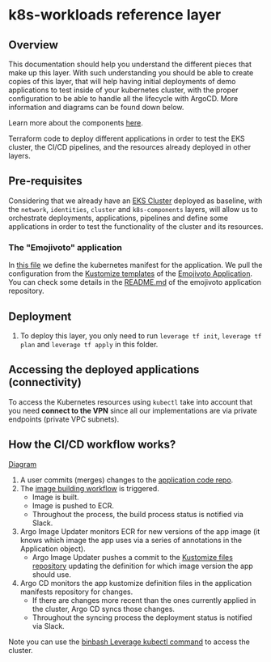# k8s-workloads reference layer

## Overview
This documentation should help you understand the different pieces that make up this
layer.
With such understanding you should be able to create copies of this
layer, that will help having initial deployments of demo applications to test inside
of your kubernetes cluster, with the proper configuration to be able to handle all the lifecycle
with ArgoCD. More information and diagrams can be found down below.

Learn more about the components  [here](https://leverage.binbash.co/user-guide/ref-architecture-eks/components/).

Terraform code to deploy different applications in order to test the EKS cluster, the CI/CD pipelines,
and the resources already deployed in other layers.

## Pre-requisites
Considering that we already have an [EKS Cluster](https://github.com/binbashar/le-tf-infra-aws/tree/master/apps-devstg/us-east-1/k8s-eks-demoapps)
deployed as baseline, with the `network`, `identities`, `cluster` and `k8s-components` layers, will allow us to
orchestrate deployments, applications, pipelines and define some applications in order to test the functionality
of the cluster and its resources.

### The "Emojivoto" application
In [this file](https://github.com/binbashar/le-tf-infra-aws/blob/master/apps-devstg/us-east-1/k8s-eks-demoapps/k8s-workloads/emojivoto.tf)
we define the kubernetes manifest for the application.
We pull the configuration from the [Kustomize templates](https://github.com/binbashar/le-demo-apps/tree/master/emojivoto/kustomize/overlays/devstg)
of the [Emojivoto Application](https://github.com/binbashar/le-emojivoto).
You can check some details in the [README.md](https://github.com/binbashar/le-emojivoto/blob/master/README.md) of the emojivoto application repository.

## Deployment
1. To deploy this layer, you only need to run `leverage tf init`, `leverage tf plan` and `leverage tf apply`
in this folder.
## Accessing the deployed applications (connectivity)
To access the Kubernetes resources using `kubectl` take into account that you need **connect
to the VPN** since all our implementations are via private endpoints (private VPC subnets).

## How the CI/CD workflow works?
[Diagram](https://github.com/binbashar/le-ref-architecture-doc/blob/master/docs/assets/images/diagrams/ci-cd-argocd-workflow.png)

1. A user commits (merges) changes to the [application code repo](https://github.com/binbashar/le-emojivoto).
2. The [image building workflow](https://github.com/binbashar/le-emojivoto/actions/workflows/build-images.yml) is triggered.
    * Image is built.
    * Image is pushed to ECR.
    * Throughout the process, the build process status is notified via Slack.
3. Argo Image Updater monitors ECR for new versions of the app image (it knows which image the app uses via a series of annotations in the Application object).
    * Argo Image Updater pushes a commit to the [Kustomize files repository](https://github.com/binbashar/le-demo-apps/blob/master/emojivoto/kustomize/overlays/devstg/kustomization.yml#L62) updating the definition for which image version the app should use.
4. Argo CD monitors the app kustomize definition files in the application manifests repository for changes.
    * If there are changes more recent than the ones currently applied in the cluster, Argo CD syncs those changes.
    * Throughout the syncing process the deployment status is notified via Slack.

Note you can use the [binbash Leverage kubectl command](https://leverage.binbash.co/user-guide/leverage-cli/reference/kubectl/) to access the cluster.